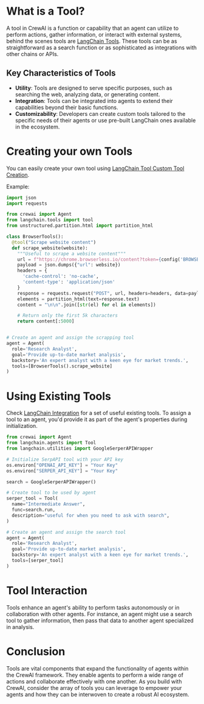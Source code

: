 # What is a Tool?

A tool in CrewAI is a function or capability that an agent can utilize to perform actions, gather information, or interact with external systems, behind the scenes tools are [LangChain Tools](https://python.langchain.com/docs/modules/agents/tools/).
These tools can be as straightforward as a search function or as sophisticated as integrations with other chains or APIs.

## Key Characteristics of Tools

- **Utility**: Tools are designed to serve specific purposes, such as searching the web, analyzing data, or generating content.
- **Integration**: Tools can be integrated into agents to extend their capabilities beyond their basic functions.
- **Customizability**: Developers can create custom tools tailored to the specific needs of their agents or use pre-built LangChain ones available in the ecosystem.

# Creating your own Tools

You can easily create your own tool using [LangChain Tool Custom Tool Creation](https://python.langchain.com/docs/modules/agents/tools/custom_tools).

Example:
```python
import json
import requests

from crewai import Agent
from langchain.tools import tool
from unstructured.partition.html import partition_html

class BrowserTools():
  @tool("Scrape website content")
  def scrape_website(website):
    """Useful to scrape a website content"""
    url = f"https://chrome.browserless.io/content?token={config('BROWSERLESS_API_KEY')}"
    payload = json.dumps({"url": website})
    headers = {
      'cache-control': 'no-cache',
      'content-type': 'application/json'
    }
    response = requests.request("POST", url, headers=headers, data=payload)
    elements = partition_html(text=response.text)
    content = "\n\n".join([str(el) for el in elements])

    # Return only the first 5k characters
    return content[:5000]


# Create an agent and assign the scrapping tool
agent = Agent(
  role='Research Analyst',
  goal='Provide up-to-date market analysis',
  backstory='An expert analyst with a keen eye for market trends.',
  tools=[BrowserTools().scrape_website]
)
```

# Using Existing Tools

Check [LangChain Integration](https://python.langchain.com/docs/integrations/tools/) for a set of useful existing tools.
To assign a tool to an agent, you'd provide it as part of the agent's properties during initialization.

```python
from crewai import Agent
from langchain.agents import Tool
from langchain.utilities import GoogleSerperAPIWrapper

# Initialize SerpAPI tool with your API key
os.environ["OPENAI_API_KEY"] = "Your Key"
os.environ["SERPER_API_KEY"] = "Your Key"

search = GoogleSerperAPIWrapper()

# Create tool to be used by agent
serper_tool = Tool(
  name="Intermediate Answer",
  func=search.run,
  description="useful for when you need to ask with search",
)

# Create an agent and assign the search tool
agent = Agent(
  role='Research Analyst',
  goal='Provide up-to-date market analysis',
  backstory='An expert analyst with a keen eye for market trends.',
  tools=[serper_tool]
)
```

# Tool Interaction

Tools enhance an agent's ability to perform tasks autonomously or in collaboration with other agents. For instance, an agent might use a search tool to gather information, then pass that data to another agent specialized in analysis.

# Conclusion

Tools are vital components that expand the functionality of agents within the CrewAI framework. They enable agents to perform a wide range of actions and collaborate effectively with one another. As you build with CrewAI, consider the array of tools you can leverage to empower your agents and how they can be interwoven to create a robust AI ecosystem.
